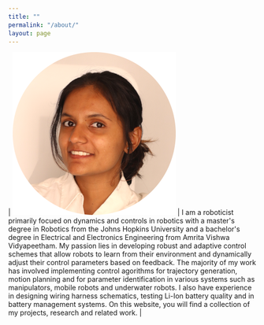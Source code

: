 ```yaml
---
title: ""
permalink: "/about/"
layout: page
---
```


| ![image](/assets/websiteProfile_small.png)      | I am a roboticist primarily focued on dynamics and controls in robotics with a master's degree in Robotics from the Johns Hopkins University and a bachelor's degree in Electrical and Electronics Engineering from Amrita Vishwa Vidyapeetham. My passion lies in developing robust and adaptive control schemes that allow robots to learn from their environment and dynamically adjust their control parameters based on feedback. The majority of my work has involved implementing control agorithms for trajectory generation, motion planning and for parameter identification in various systems such as manipulators, mobile robots and underwater robots. I also have experience in designing wiring harness schematics, testing Li-Ion battery quality and in battery management systems. On this website, you will find a collection of my projects, research and related work. |



